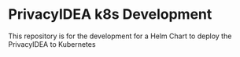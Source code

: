 # PrivacyIDEA k8s Development 

This repository is for the development 
for a Helm Chart to deploy the PrivacyIDEA to Kubernetes
